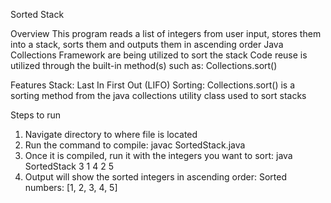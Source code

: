 Sorted Stack

Overview
This program reads a list of integers from user input, stores them into a stack, sorts them and outputs them in ascending order
Java Collections Framework are being utilized to sort the stack
Code reuse is utilized through the built-in method(s) such as: Collections.sort()

Features
Stack: Last In First Out (LIFO)
Sorting: Collections.sort() is a sorting method from the java collections utility class used to sort stacks

Steps to run
1. Navigate directory to where file is located
2. Run the command to compile:
   javac SortedStack.java
3. Once it is compiled, run it with the integers you want to sort:
   java SortedStack 3 1 4 2 5
4. Output will show the sorted integers in ascending order:
   Sorted numbers: [1, 2, 3, 4, 5]

